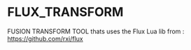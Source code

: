 # FLUX_TRANSFORM
FUSION TRANSFORM TOOL thats uses the Flux Lua lib from : https://github.com/rxi/flux
